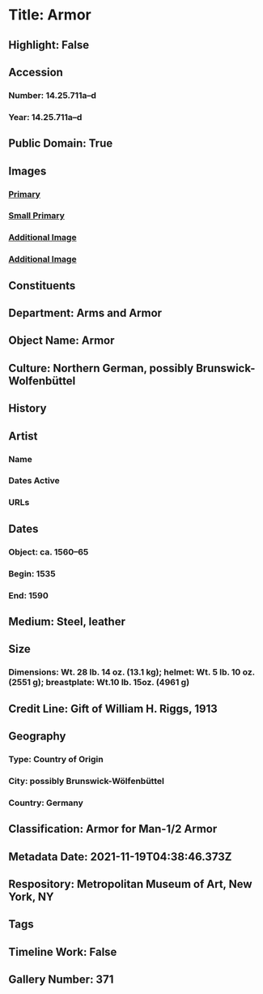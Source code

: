 # Title: Armor
## Highlight: False
## Accession
### Number: 14.25.711a–d
### Year: 14.25.711a–d
## Public Domain: True
## Images
### [Primary](https://images.metmuseum.org/CRDImages/aa/original/sfma14.25.711_173512.jpg)
### [Small Primary](https://images.metmuseum.org/CRDImages/aa/web-large/sfma14.25.711_173512.jpg)
### [Additional Image](https://images.metmuseum.org/CRDImages/aa/original/sfma14.25.711_173513.jpg)
### [Additional Image](https://images.metmuseum.org/CRDImages/aa/original/sfma14.25.711_173514.jpg)
## Constituents
## Department: Arms and Armor
## Object Name: Armor
## Culture: Northern German, possibly Brunswick-Wolfenbüttel
## History
## Artist
### Name
### Dates Active
### URLs
## Dates
### Object: ca. 1560–65
### Begin: 1535
### End: 1590
## Medium: Steel, leather
## Size
### Dimensions: Wt. 28 lb. 14 oz. (13.1 kg); helmet: Wt. 5 lb. 10 oz. (2551 g); breastplate: Wt.10 lb. 15oz. (4961 g)
## Credit Line: Gift of William H. Riggs, 1913
## Geography
### Type: Country of Origin
### City: possibly Brunswick-Wölfenbüttel
### Country: Germany
## Classification: Armor for Man-1/2 Armor
## Metadata Date: 2021-11-19T04:38:46.373Z
## Respository: Metropolitan Museum of Art, New York, NY
## Tags
## Timeline Work: False
## Gallery Number: 371
